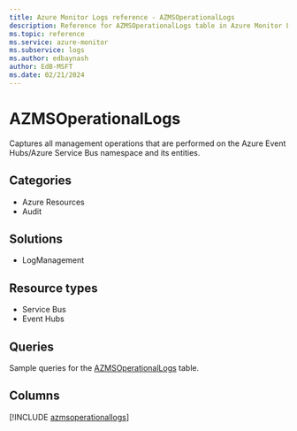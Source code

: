 ```yaml
---
title: Azure Monitor Logs reference - AZMSOperationalLogs
description: Reference for AZMSOperationalLogs table in Azure Monitor Logs.
ms.topic: reference
ms.service: azure-monitor
ms.subservice: logs
ms.author: edbaynash
author: EdB-MSFT
ms.date: 02/21/2024
---
```


# AZMSOperationalLogs

Captures all management operations that are performed on the Azure Event Hubs/Azure Service Bus namespace and its entities.


## Categories

- Azure Resources
- Audit

## Solutions

- LogManagement

## Resource types

- Service Bus
- Event Hubs

## Queries

 Sample queries for the [AZMSOperationalLogs](/azure/azure-monitor/reference/queries/azmsoperationallogs) table.


## Columns
  
[!INCLUDE [azmsoperationallogs](.././tables/includes/azmsoperationallogs-include.md)]
